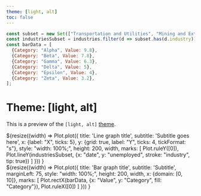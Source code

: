 ```yaml
---
theme: [light, alt]
toc: false
---
```


<style>
#observablehq-sidebar-toggle {display: none;}
</style>


```js
const subset = new Set(["Transportation and Utilities", "Mining and Extraction", "Finance", "Agriculture", "Information"]);
const industriesSubset = industries.filter(d => subset.has(d.industry));
const barData = [
  {Category: "Alpha", Value: 9.8},
  {Category: "Beta", Value: 7.8},
  {Category: "Gamma", Value: 6.3},
  {Category: "Delta", Value: 5},
  {Category: "Epsilon", Value: 4},
  {Category: "Zeta", Value: 3.2},
];
```

# Theme: [light, alt]

This is a preview of the `[light, alt]` [theme](../config#theme).

<div class="grid grid-cols-2">
  <div class="card">
    ${resize((width) =>
      Plot.plot({
        title: 'Line graph title',
        subtitle: 'Subtitle goes here',
        x: {label: "X", ticks: 5},
        y: {grid: true, label: "Y", ticks: 4, tickFormat: "s"},
        style: "width: 100%;",
        height: 200,
        width,
        marks: [
          Plot.ruleY([0]),
          Plot.lineY(industriesSubset, {x: "date", y: "unemployed", stroke: "industry", tip: true})
        ]
      }))
    }
  </div>
  <div class="card">
    ${resize((width) =>
      Plot.plot({
        title: 'Bar graph title',
        subtitle: 'Subtitle',
        marginLeft: 75,
        style: "width: 100%;",
        height: 200,
        width,
        x: {domain: [0, 10]},
        marks: [
          Plot.rectX(barData, {x: "Value", y: "Category", fill: "Category"}),
          Plot.ruleX([0])
        ]
      }))
    }
  </div>
</div>
